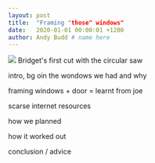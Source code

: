 ```yaml
---
layout: post
title:  "Framing "those" windows"
date:   2020-01-01 00:00:01 +1200 
author: Andy Budd # name here
---
```

<img src="{{site.url}}/images/Bridgets 1st woodworking project/circular_saw.jpg" /> 
<a class="image-captions">Bridget's first cut with the circular saw</a>
<br>

intro, bg oin the wondows we had and why

framing windows + door = learnt from joe

scarse internet resources

how we planned

how it worked out

conclusion / advice